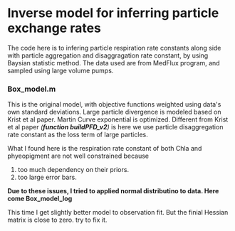 #  Inverse model for inferring particle exchange rates

The code here is to infering particle respiration rate constants along side 
with particle aggregation and disaggragation rate constant, by using Baysian 
statistic method. The data used are from MedFlux program, and sampled using 
large volume pumps. 

### Box_model.m
 
 This is the original model, with objective functions weighted using 
 data's own standard deviations. Large particle divergence is modeled
 based on Krist et al paper. Martin Curve exponential is optimized.
 Different from Krist et al paper *(**function buildPFD_v2**)* is 
 here we use particle 
 disaggregation rate constant as the loss term of large particles.

 What I found here is the respiration rate constant of both Chla and
 phyeopigment are not well constrained because
 1) too much dependency on their priors.
 2) too large error bars.

**Due to these issues, I tried to applied normal distributino to
data. Here come Box_model_log**

This time I get slightly better model to observation fit. But 
the finial Hessian matrix is close to zero. try to fix it.

